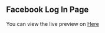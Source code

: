 ## Facebook Log In Page

You can view the live preview on [Here](https://melissacinta.github.io/facebook-login/)